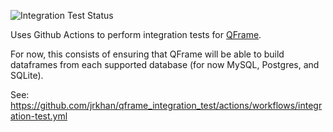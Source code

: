 ![Integration Test Status](https://github.com/jrkhan/qframe_integration_test/actions/workflows/integration-test.yml/badge.svg)

Uses Github Actions to perform integration tests for [QFrame](https://github.com/tobgu/qframe).

For now, this consists of ensuring that QFrame will be able to build dataframes from each supported database (for now MySQL, Postgres, and SQLite).

See: https://github.com/jrkhan/qframe_integration_test/actions/workflows/integration-test.yml